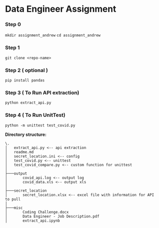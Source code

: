 # Data Engineer Assignment
### Step 0
```mkdir assignment_andrew```
```cd assignment_andrew```

### Step 1
```git clone <repo-name>```

### Step 2 ( optional )
```pip install pandas```

### Step 3 ( To Run API extraction)
```python extract_api.py```

### Step 4 ( To Run UnitTest)
```python -m unittest test_covid.py```

**Directory structure:**
```
\.
│   extract_api.py <-- api extraction 
│   readme.md
│   secret_location.ini <-- config 
│   test_covid.py <-- unittest 
│   test_covid_compare.py <-- custom function for unittest
│
├───output
│       covid_api.log <-- output log
│       covid_data.xls <-- output xls
│
├───secret_location
│       secret_location.xlsx <-- excel file with information for API to pull
│
├───misc
│       Coding Challenge.docx
│       Data Engineer - Job Description.pdf
│       extract_api.ipynb
```